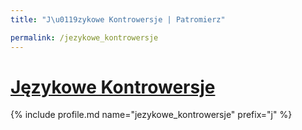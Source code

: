 ```yaml
---
title: "J\u0119zykowe Kontrowersje | Patromierz"

permalink: /jezykowe_kontrowersje
---
```


# [Językowe Kontrowersje](https://patronite.pl/jezykowe_kontrowersje)

{% include profile.md name="jezykowe_kontrowersje" prefix="j" %}
